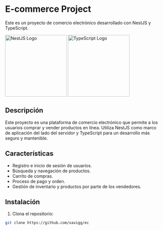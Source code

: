 # E-commerce Project

Este es un proyecto de comercio electrónico desarrollado con NestJS y TypeScript.

<img src="https://cdn.dribbble.com/users/808903/screenshots/3831862/dribbble_szablon__1_1.png" alt="NestJS Logo" width="200"/>
<img src="https://www.g-talent.net/cdn/shop/articles/que-es-typescript-1658755532025_47a3ff42-50f3-4968-a9ed-6cca8e24185a.jpg?v=1675279891" alt="TypeScript Logo" width="200"/>

## Descripción

Este proyecto es una plataforma de comercio electrónico que permite a los usuarios comprar y vender productos en línea. Utiliza NestJS como marco de aplicación del lado del servidor y TypeScript para un desarrollo más seguro y mantenible.

## Características

- Registro e inicio de sesión de usuarios.
- Búsqueda y navegación de productos.
- Carrito de compras.
- Proceso de pago y orden.
- Gestión de inventario y productos por parte de los vendedores.

## Instalación

1. Clona el repositorio:

```bash
git clone https://github.com/xavigg/ec
